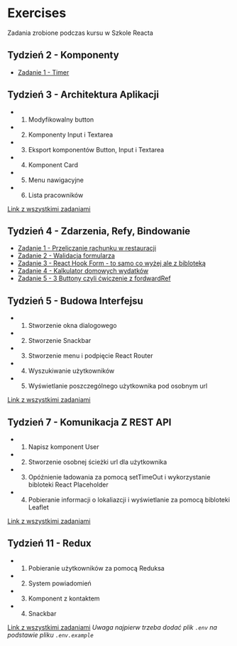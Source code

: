 # Exercises
Zadania zrobione podczas kursu w Szkole Reacta

## Tydzień 2 - Komponenty
* [Zadanie  1 - Timer](https://codesandbox.io/s/zadanie-4-tydzien-4-forked-tyt0m)


## Tydzień 3 - Architektura Aplikacji
* 1. Modyfikowalny button
* 2. Komponenty Input i Textarea 
* 3. Eksport komponentów Button, Input i Textarea
* 4. Komponent Card
* 5. Menu nawigacyjne
* 6. Lista pracowników

[Link z wszystkimi zadaniami](https://codesandbox.io/s/zadania-tydzien-3-so4t7)

## Tydzień 4 - Zdarzenia, Refy, Bindowanie
* [Zadanie  1 - Przeliczanie rachunku w restauracji](https://codesandbox.io/s/silly-stallman-vzd7l)
* [Zadanie  2 - Walidacja formularza](https://codesandbox.io/s/tydzien-4-zadanie-2-forked-2pjbd)
* [Zadanie  3 - React Hook Form - to samo co wyżej ale z bibloteką](https://codesandbox.io/s/zadanie-3-tydzien-4-forked-xvves)
* [Zadanie  4 - Kalkulator domowych wydatków](https://codesandbox.io/s/zadanie-4-tydzien-4-forked-tyt0m)
* [Zadanie  5 - 3 Buttony czyli ćwiczenie z fordwardRef](https://codesandbox.io/s/zadanie-5-tydzien-4-prryu)

## Tydzień 5 - Budowa Interfejsu
* 1. Stworzenie okna dialogowego
* 2. Stworzenie Snackbar
* 3. Stworzenie menu i podpięcie React Router
* 4. Wyszukiwanie użytkowników
* 5. Wyświetlanie poszczególnego użytkownika pod osobnym url

[Link z wszystkimi zadaniami](https://codesandbox.io/s/late-sky-ou8j9)

## Tydzień 7 - Komunikacja Z REST API
* 1. Napisz komponent User
* 2. Stworzenie osobnej ścieżki url dla użytkownika
* 3. Opóźnienie ładowania za pomocą setTimeOut i wykorzystanie bibloteki React Placeholder
* 4. Pobieranie informacji o lokaliazcji i wyświetlanie za pomocą bibloteki Leaflet

[Link z wszystkimi zadaniami](https://codesandbox.io/s/github/Pachciar3/zadania-tydzien-7)

## Tydzień 11 - Redux
* 1. Pobieranie użytkowników za pomocą Reduksa
* 2. System powiadomień
* 3. Komponent z kontaktem
* 4. Snackbar

[Link z wszystkimi zadaniami](https://githubbox.com/Pachciar3/week-11-1)
*Uwaga najpierw trzeba dodać plik `.env` na podstawie pliku `.env.example`*
